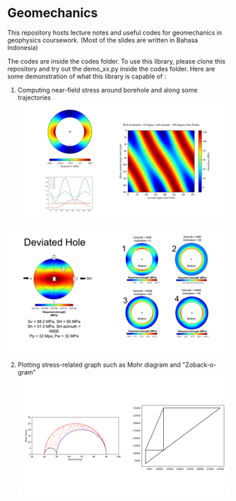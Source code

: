 # Geomechanics 

This repository hosts lecture notes and useful codes for geomechanics in geophysics coursework. (Most of the slides are written in Bahasa Indonesia)

The codes are inside the codes folder. To use this library, please clone this repository and try out the demo_xx.py inside the codes folder.
Here are some demonstration of what this library is capable of :

1. Computing near-field stress around borehole and along some trajectories
![alt text](https://github.com/azharharisandi14/Intro-Geomechanics/blob/master/thumbnails/01.png?raw=true)

![alt text](https://github.com/azharharisandi14/Intro-Geomechanics/blob/master/thumbnails/02.png?raw=true)

2. Plotting stress-related graph such as Mohr diagram and "Zoback-o-gram"
![alt text](https://github.com/azharharisandi14/Intro-Geomechanics/blob/master/thumbnails/03.png?raw=true)
